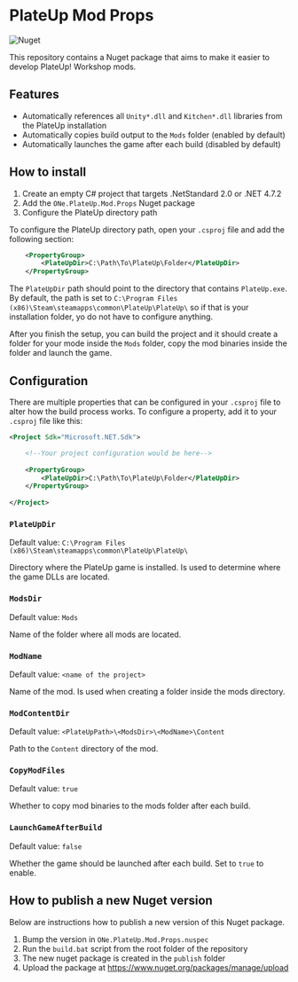 # PlateUp Mod Props

![Nuget](https://img.shields.io/nuget/v/ONe.PlateUp.Mod.Props)

This repository contains a Nuget package that aims to make it easier to develop PlateUp! Workshop mods.

## Features

- Automatically references all `Unity*.dll` and `Kitchen*.dll` libraries from the PlateUp installation
- Automatically copies build output to the `Mods` folder (enabled by default)
- Automatically launches the game after each build (disabled by default)

## How to install

1) Create an empty C# project that targets .NetStandard 2.0 or .NET 4.7.2
2) Add the `ONe.PlateUp.Mod.Props` Nuget package
3) Configure the PlateUp directory path

To configure the PlateUp directory path, open your `.csproj` file and add the following section:

```xml
    <PropertyGroup>
        <PlateUpDir>C:\Path\To\PlateUp\Folder</PlateUpDir>
    </PropertyGroup>
```

The `PlateUpDir` path should point to the directory that contains `PlateUp.exe`. By default, the path is set to `C:\Program Files (x86)\Steam\steamapps\common\PlateUp\PlateUp\` so if that is your installation folder, yo do not have to configure anything.

After you finish the setup, you can build the project and it should create a folder for your mode inside the `Mods` folder, copy the mod binaries inside the folder and launch the game.

## Configuration

There are multiple properties that can be configured in your `.csproj` file to alter how the build process works. To configure a property, add it to your `.csproj` file like this: 

```xml
<Project Sdk="Microsoft.NET.Sdk">

    <!--Your project configuration would be here-->
    
    <PropertyGroup>
        <PlateUpDir>C:\Path\To\PlateUp\Folder</PlateUpDir>
    </PropertyGroup>
    
</Project>
```

### `PlateUpDir`

Default value: `C:\Program Files (x86)\Steam\steamapps\common\PlateUp\PlateUp\ `

Directory where the PlateUp game is installed. Is used to determine where the game DLLs are located.

### `ModsDir`

Default value: `Mods`

Name of the folder where all mods are located.

### `ModName`

Default value: `<name of the project>`

Name of the mod. Is used when creating a folder inside the mods directory.

### `ModContentDir`

Default value: `<PlateUpPath>\<ModsDir>\<ModName>\Content`

Path to the `Content` directory of the mod.

### `CopyModFiles`

Default value: `true`

Whether to copy mod binaries to the mods folder after each build.

### `LaunchGameAfterBuild`

Default value: `false`

Whether the game should be launched after each build. Set to `true` to enable.

## How to publish a new Nuget version

Below are instructions how to publish a new version of this Nuget package.

1) Bump the version in `ONe.PlateUp.Mod.Props.nuspec`
2) Run the `build.bat` script from the root folder of the repository
3) The new nuget package is created in the `publish` folder
4) Upload the package at https://www.nuget.org/packages/manage/upload
